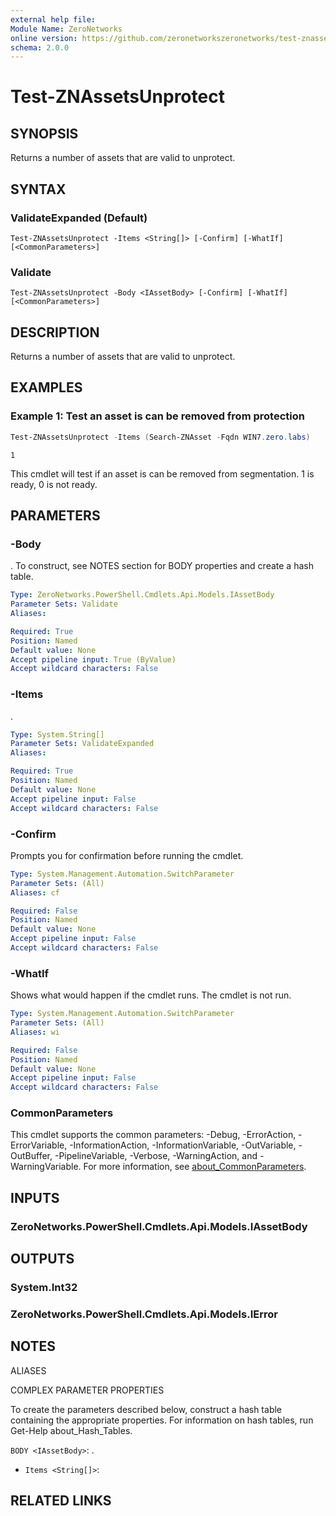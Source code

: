 ```yaml
---
external help file:
Module Name: ZeroNetworks
online version: https://github.com/zeronetworkszeronetworks/test-znassetsunprotect
schema: 2.0.0
---
```


# Test-ZNAssetsUnprotect

## SYNOPSIS
Returns a number of assets that are valid to unprotect.

## SYNTAX

### ValidateExpanded (Default)
```
Test-ZNAssetsUnprotect -Items <String[]> [-Confirm] [-WhatIf] [<CommonParameters>]
```

### Validate
```
Test-ZNAssetsUnprotect -Body <IAssetBody> [-Confirm] [-WhatIf] [<CommonParameters>]
```

## DESCRIPTION
Returns a number of assets that are valid to unprotect.

## EXAMPLES

### Example 1: Test an asset is can be removed from protection
```powershell
Test-ZNAssetsUnprotect -Items (Search-ZNAsset -Fqdn WIN7.zero.labs)
```

```output
1
```

This cmdlet will test if an asset is can be removed from segmentation.
1 is ready, 0 is not ready.

## PARAMETERS

### -Body
.
To construct, see NOTES section for BODY properties and create a hash table.

```yaml
Type: ZeroNetworks.PowerShell.Cmdlets.Api.Models.IAssetBody
Parameter Sets: Validate
Aliases:

Required: True
Position: Named
Default value: None
Accept pipeline input: True (ByValue)
Accept wildcard characters: False
```

### -Items
.

```yaml
Type: System.String[]
Parameter Sets: ValidateExpanded
Aliases:

Required: True
Position: Named
Default value: None
Accept pipeline input: False
Accept wildcard characters: False
```

### -Confirm
Prompts you for confirmation before running the cmdlet.

```yaml
Type: System.Management.Automation.SwitchParameter
Parameter Sets: (All)
Aliases: cf

Required: False
Position: Named
Default value: None
Accept pipeline input: False
Accept wildcard characters: False
```

### -WhatIf
Shows what would happen if the cmdlet runs.
The cmdlet is not run.

```yaml
Type: System.Management.Automation.SwitchParameter
Parameter Sets: (All)
Aliases: wi

Required: False
Position: Named
Default value: None
Accept pipeline input: False
Accept wildcard characters: False
```

### CommonParameters
This cmdlet supports the common parameters: -Debug, -ErrorAction, -ErrorVariable, -InformationAction, -InformationVariable, -OutVariable, -OutBuffer, -PipelineVariable, -Verbose, -WarningAction, and -WarningVariable. For more information, see [about_CommonParameters](http://go.microsoft.com/fwlink/?LinkID=113216).

## INPUTS

### ZeroNetworks.PowerShell.Cmdlets.Api.Models.IAssetBody

## OUTPUTS

### System.Int32

### ZeroNetworks.PowerShell.Cmdlets.Api.Models.IError

## NOTES

ALIASES

COMPLEX PARAMETER PROPERTIES

To create the parameters described below, construct a hash table containing the appropriate properties. For information on hash tables, run Get-Help about_Hash_Tables.


`BODY <IAssetBody>`: .
  - `Items <String[]>`: 

## RELATED LINKS

